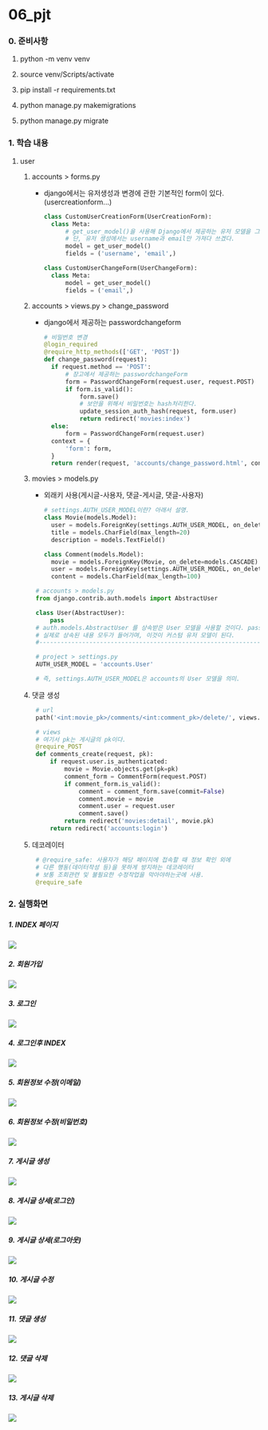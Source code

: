 # 06_pjt

### 0. 준비사항

1. python -m venv venv

2. source venv/Scripts/activate

3. pip install -r requirements.txt

4. python manage.py makemigrations

5. python manage.py migrate

### 1. 학습 내용

1. user
   
   1. accounts > forms.py
      
      - django에서는 유저생성과 변경에 관한 기본적인 form이 있다.(usercreationform...)
        
        ```python
        class CustomUserCreationForm(UserCreationForm):
          class Meta:
              # get_user_model()을 사용해 Django에서 제공하는 유저 모델을 그대로 사용한다.
              # 단, 유저 셍성에서는 username과 email만 가져다 쓰겠다.
              model = get_user_model()
              fields = ('username', 'email',)
        
        class CustomUserChangeForm(UserChangeForm):
          class Meta:
              model = get_user_model()
              fields = ('email',)
        ```
   
   2. accounts > views.py > change_password
      
      - django에서 제공하는 passwordchangeform
        
        ```python
        # 비밀번호 변경
        @login_required
        @require_http_methods(['GET', 'POST'])
        def change_password(request):
          if request.method == 'POST':
              # 장고에서 제공하는 passwordchangeForm
              form = PasswordChangeForm(request.user, request.POST)
              if form.is_valid():
                  form.save()
                  # 보안을 위해서 비밀번호는 hash처리한다.
                  update_session_auth_hash(request, form.user)
                  return redirect('movies:index')
          else:
              form = PasswordChangeForm(request.user)
          context = {
              'form': form,
          }
          return render(request, 'accounts/change_password.html', context)
        ```
   
   3. movies > models.py
      
      - 외래키 사용(게시글-사용자, 댓글-게시글, 댓글-사용자)
        
        ```python
        # settings.AUTH_USER_MODEL이란? 아래서 설명.
        class Movie(models.Model):
          user = models.ForeignKey(settings.AUTH_USER_MODEL, on_delete=models.CASCADE)
          title = models.CharField(max_length=20)
          description = models.TextField()
        
        class Comment(models.Model):
          movie = models.ForeignKey(Movie, on_delete=models.CASCADE)
          user = models.ForeignKey(settings.AUTH_USER_MODEL, on_delete=models.CASCADE)
          content = models.CharField(max_length=100)
        ```
      
      ```python
       # accounts > models.py
       from django.contrib.auth.models import AbstractUser
      
       class User(AbstractUser):
           pass
       # auth.models.AbstractUser 를 상속받은 User 모델을 사용할 것이다. pass라고 되어 있지만,
       # 실제로 상속된 내용 모두가 들어가며, 이것이 커스텀 유저 모델이 된다.
       #------------------------------------------------------------------
      
       # project > settings.py
       AUTH_USER_MODEL = 'accounts.User' 
      
       # 즉, settings.AUTH_USER_MODEL은 accounts의 User 모델을 의미.
      ```
   
   4. 댓글 생성
      
      ```python
       # url
       path('<int:movie_pk>/comments/<int:comment_pk>/delete/', views.comments_delete, name='comments_delete')
      
       # views
       # 여기서 pk는 게시글의 pk이다.
       @require_POST
       def comments_create(request, pk):
           if request.user.is_authenticated:
               movie = Movie.objects.get(pk=pk)
               comment_form = CommentForm(request.POST)
               if comment_form.is_valid():
                   comment = comment_form.save(commit=False)
                   comment.movie = movie
                   comment.user = request.user
                   comment.save()
               return redirect('movies:detail', movie.pk)
           return redirect('accounts:login')
      ```
   
   5. 데코레이터
      
      ```python
       # @require_safe: 사용자가 해당 페이지에 접속할 때 정보 확인 외에
       # 다른 행동(데이터작성 등)을 못하게 방지하는 데코레이터 
       # 보통 조회관련 및 불필요한 수정작업을 막아야하는곳에 사용.
       @require_safe
      ```



### 2. 실행화면

##### 1. INDEX 페이지

![](README_assets/2022-12-02-10-58-05-image.png)

##### 2. 회원가입

![](README_assets/2022-12-02-10-58-44-image.png)

##### 3. 로그인

![](README_assets/2022-12-02-10-59-07-image.png)

##### 4. 로그인후 INDEX

![](README_assets/2022-12-02-10-59-34-image.png)

##### 5. 회원정보 수정(이메일)

![](README_assets/2022-12-02-11-00-01-image.png)

##### 6. 회원정보 수정(비밀번호)

![](README_assets/2022-12-02-11-00-45-image.png)

##### 7. 게시글 생성

![](README_assets/2022-12-02-11-02-46-image.png)

##### 8. 게시글 상세(로그인)

![](README_assets/2022-12-02-11-03-11-image.png)

##### 9. 게시글 상세(로그아웃)

![](README_assets/2022-12-02-11-03-39-image.png)

##### 10. 게시글 수정

![](README_assets/2022-12-02-11-04-19-image.png)

##### 11. 댓글 생성

![](README_assets/2022-12-02-11-05-23-image.png)

##### 12. 댓글 삭제

![](README_assets/2022-12-02-11-05-42-image.png)

##### 13. 게시글 삭제

![](README_assets/2022-12-02-11-06-10-image.png)
